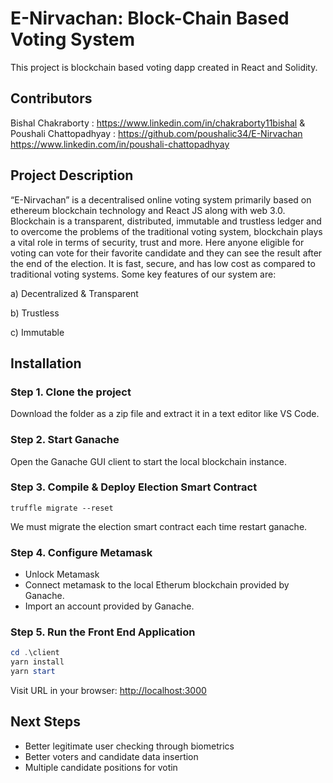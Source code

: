 # E-Nirvachan: Block-Chain Based Voting System

This project is blockchain based voting dapp created in React and Solidity.

## Contributors

Bishal Chakraborty : https://www.linkedin.com/in/chakraborty11bishal   &
Poushali Chattopadhyay : https://github.com/poushalic34/E-Nirvachan
                         https://www.linkedin.com/in/poushali-chattopadhyay

## Project Description

“E-Nirvachan” is a decentralised online voting system primarily based on ethereum blockchain technology and React JS along with web 3.0. Blockchain is a transparent, distributed, immutable and trustless ledger and to overcome the problems of the traditional voting system, blockchain plays a vital role in terms of security, trust and more. Here anyone eligible for voting can vote for their favorite candidate and they can see the result after the end of the election. It is fast, secure, and has low cost as compared to traditional voting systems. Some key features of our system are:

a) Decentralized & Transparent

b) Trustless

c) Immutable

## Installation

### Step 1. Clone the project

Download the folder as a zip file and extract it in a text editor like VS Code.

### Step 2. Start Ganache

Open the Ganache GUI client to start the local blockchain instance.

### Step 3. Compile & Deploy Election Smart Contract

```truffle migrate --reset```

We must migrate the election smart contract each time restart ganache.

### Step 4. Configure Metamask

- Unlock Metamask
- Connect metamask to the local Etherum blockchain provided by Ganache.
- Import an account provided by Ganache.

### Step 5. Run the Front End Application

```powershell
cd .\client
yarn install
yarn start
```

Visit URL in your browser: <http://localhost:3000>

## Next Steps

- Better legitimate user checking through biometrics
- Better voters and candidate data insertion
- Multiple candidate positions for votin

